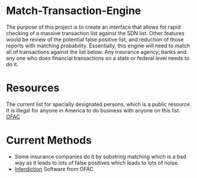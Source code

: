 # Match-Transaction-Engine
The purpose of this project is to create an interface that allows for rapid checking of a massive transaction list against the SDN list. Other features would be review of the potential false positive list, and reduction of those reports with matching probability. Essentially, this engine will need to match all of transactions against the list below. Any insurance agency, banks and any one who does financial transactions on a state or federal level needs to do it. 

# Resources 
The current list for specially designated persons, which is a public resource. It is illegal for anyone in America to do business with anyone on this list. 
[OFAC](https://sanctionssearch.ofac.treas.gov/) 

# Current Methods 
- Some insurance companies do it by substring matching which is a bad way as it leads to lots of false positives which leads to lots of noise. 
- [Interdiction]([(https://ofac.treasury.gov/faqs/48)]) Software from OFAC
